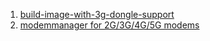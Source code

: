  1. [build-image-with-3g-dongle-support](https://openwrt.org/docs/guide-developer/build-image-with-3g-dongle-support)
 2. [modemmanager for 2G/3G/4G/5G modems](https://openwrt.org/docs/guide-user/network/wan/wwan/modemmanager)
